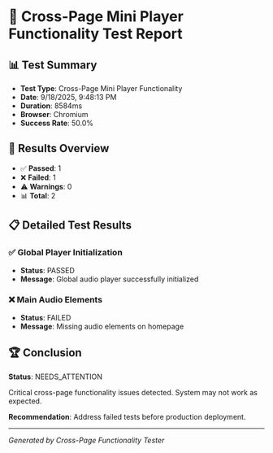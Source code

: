 # 🎵 Cross-Page Mini Player Functionality Test Report

## 📊 Test Summary
- **Test Type**: Cross-Page Mini Player Functionality
- **Date**: 9/18/2025, 9:48:13 PM
- **Duration**: 8584ms
- **Browser**: Chromium
- **Success Rate**: 50.0%

## 🎯 Results Overview
- ✅ **Passed**: 1
- ❌ **Failed**: 1
- ⚠️ **Warnings**: 0
- 📊 **Total**: 2

## 📋 Detailed Test Results

### ✅ Global Player Initialization
- **Status**: PASSED
- **Message**: Global audio player successfully initialized

### ❌ Main Audio Elements
- **Status**: FAILED
- **Message**: Missing audio elements on homepage

## 🏆 Conclusion
**Status**: NEEDS_ATTENTION

Critical cross-page functionality issues detected. System may not work as expected.

**Recommendation**: Address failed tests before production deployment.

---
*Generated by Cross-Page Functionality Tester*